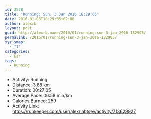 ```yaml
---
id: 2578
title: 'Running: Sun, 3 Jan 2016 18:29:05'
date: 2016-01-03T18:29:05+02:00
author: alexrb
layout: post
guid: http://alexrb.name/2016/01/running-sun-3-jan-2016-182905/
permalink: /2016/01/running-sun-3-jan-2016-182905/
xyz_smap:
  - "1"
categories:
  - Біг
tags:
  - Running
---
```

<ul class="rk-list">
  <li class="rk-activity">
    Activity: Running
  </li>
  <li class="rk-distance">
    Distance: 3.88 km
  </li>
  <li class="rk-duration">
    Duration: 00:27:05
  </li>
  <li class="rk-avg-pace">
    Average Pace: 06:58 min/km
  </li>
  <li class="rk-calories">
    Calories Burned: 259
  </li>
  <li class="rk-activity-link">
    Activity Link: <a href="https://runkeeper.com/user/alexriabtsev/activity/713629927">https://runkeeper.com/user/alexriabtsev/activity/713629927</a>
  </li>
</ul>
